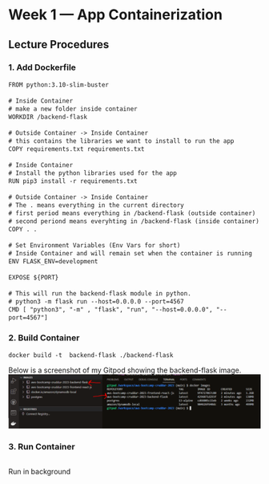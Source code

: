 # Week 1 — App Containerization

## Lecture Procedures

### 1. Add Dockerfile
```
FROM python:3.10-slim-buster

# Inside Container
# make a new folder inside container
WORKDIR /backend-flask

# Outside Container -> Inside Container
# this contains the libraries we want to install to run the app
COPY requirements.txt requirements.txt

# Inside Container
# Install the python libraries used for the app
RUN pip3 install -r requirements.txt

# Outside Container -> Inside Container
# The . means everything in the current directory
# first period means everything in /backend-flask (outside container)
# second periond means everyhting in /backend-flask (inside container)
COPY . .

# Set Environment Variables (Env Vars for short)
# Inside Container and will remain set when the container is running
ENV FLASK_ENV=development

EXPOSE ${PORT}

# This will run the backend-flask module in python.
# python3 -m flask run --host=0.0.0.0 --port=4567
CMD [ "python3", "-m" , "flask", "run", "--host=0.0.0.0", "--port=4567"]
```

### 2. Build Container
```
docker build -t  backend-flask ./backend-flask
```
Below is a screenshot of my Gitpod showing the backend-flask image.
![Backend Image](assets/build%20backend%20container%20code%20result.PNG)

### 3. Run Container
```

```

Run in background
```

```
